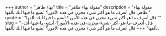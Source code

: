 +++
author = "بهاء طاهر"
title = "مقولة بهاء طاهر"
description = "مقولة بهاء طاهر: قال أتعرف ما هو أكثر شيء محزن في هذه الأمور؟ أبشع ما فيها أنك تألفها."
quote = '''قال أتعرف ما هو أكثر شيء محزن في هذه الأمور؟ أبشع ما فيها أنك تألفها.'''
slug = "قال-أتعرف-ما-هو-أكثر-شيء-محزن-في-هذه-الأمور؟-أبشع-ما-فيها-أنك-تألفها"
+++
قال أتعرف ما هو أكثر شيء محزن في هذه الأمور؟ أبشع ما فيها أنك تألفها.

